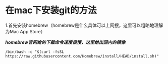 # 在mac下安装git的方法
1.首先安装homebrew（homebrew是什么具体可以上网搜，这里可以粗略地理解为Mac App Store）

***homebrew官网给的下载命令速度很慢，这里给出国内的镜像***

`/bin/bash -c "$(curl -fsSL https://raw.githubusercontent.com/Homebrew/install/HEAD/install.sh)"
`
